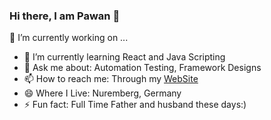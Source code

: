 ### Hi there, I am Pawan 👋

<!--
**pgaria/pgaria** is a ✨ _special_ ✨ repository because its `README.md` (this file) appears on your GitHub profile.
-->

🔭 I’m currently working on ...
- 🌱 I’m currently learning React and Java Scripting
- 💬 Ask me about: Automation Testing, Framework Designs
- 📫 How to reach me: Through my [WebSite](https://www.pawangaria.com)
- 😄 Where I Live: Nuremberg, Germany
- ⚡ Fun fact: Full Time Father and husband these days:)

